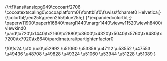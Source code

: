 {\rtf1\ansi\ansicpg949\cocoartf2706
\cocoatextscaling0\cocoaplatform0{\fonttbl\f0\fswiss\fcharset0 Helvetica;}
{\colortbl;\red255\green255\blue255;}
{\*\expandedcolortbl;;}
\paperw11900\paperh16840\margl1440\margr1440\vieww11520\viewh8400\viewkind0
\pard\tx720\tx1440\tx2160\tx2880\tx3600\tx4320\tx5040\tx5760\tx6480\tx7200\tx7920\tx8640\pardirnatural\partightenfactor0

\f0\fs24 \cf0 \uc0\u52992 \u51060 \u53356  \u47112 \u53552 \u47553  \u49436 \u48708 \u49828  \u49324 \u51060 \u53944  \u51228 \u51089 }
